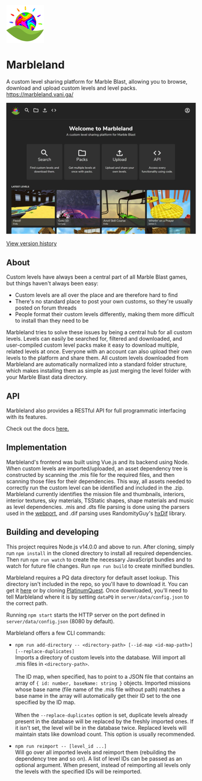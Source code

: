 <img src="client/assets/img/favicon.png" width=100>

# Marbleland
A custom level sharing platform for Marble Blast, allowing you to browse, download and upload custom levels and level packs.<br>https://marbleland.vani.ga/

<img src="client/assets/img/homepage.jpg" width=640>

[View version history](version_history.md)

## About
Custom levels have always been a central part of all Marble Blast games, but things haven't always been easy:

- Custom levels are all over the place and are therefore hard to find
- There's no standard place to post your own customs, so they're usually posted on forum threads
- People format their custom levels differently, making them more difficult to install than they need to be

Marbleland tries to solve these issues by being a central hub for all custom levels. Levels can easily be searched for, filtered and downloaded, and user-compiled custom level packs make it easy to download multiple, related levels at once. Everyone with an account can also upload their own levels to the platform and share them. All custom levels downloaded from Marbleland are automatically normalized into a standard folder structure, which makes installing them as simple as just merging the level folder with your Marble Blast data directory.

## API
Marbleland also provides a RESTful API for full programmatic interfacing with its features.

Check out the docs [here.](docs/api.md)

## Implementation
Marbleland's frontend was built using Vue.js and its backend using Node. When custom levels are imported/uploaded, an asset dependency tree is constructed by scanning the .mis file for the required files, and then scanning those files for their dependencies. This way, all assets needed to correctly run the custom level can be identified and included in the .zip. Marbleland currently identifies the mission file and thumbnails, interiors, interior textures, sky materials, TSStatic shapes, shape materials and music as level dependencies. .mis and .dts file parsing is done using the parsers used in the [webport](https://github.com/Vanilagy/MarbleBlast), and .dif parsing uses RandomityGuy's [hxDif](https://github.com/RandomityGuy/hxDIF) library.

## Building and developing
This project requires Node.js v14.0.0 and above to run. After cloning, simply run `npm install` in the cloned directory to install all required dependencies. Then run `npm run watch` to create the necessary JavaScript bundles and to watch for future file changes. Run `npm run build` to create minified bundles.

Marbleland requires a PQ data directory for default asset lookup. This directory isn't included in the repo, so you'll have to download it. You can get it [here](https://drive.google.com/file/d/14IocHL5g7t0Bf1Iyu1ExKvyKvReLlE7E/view?usp=sharing) or by cloning [PlatinumQuest](https://github.com/PlatinumTeam/PlatinumQuest). Once downloaded, you'll need to tell Marbleland where it is by setting `dataPQ` in `server/data/config.json` to the correct path.

Running `npm start` starts the HTTP server on the port defined in `server/data/config.json` (8080 by default).

Marbleland offers a few CLI commands:

- `npm run add-directory -- <directory-path> [--id-map <id-map-path>] [--replace-duplicates]`<br>
Imports a directory of custom levels into the database. Will import all .mis files in `<directory-path>`.<br><br>
The ID map, when specified, has to point to a JSON file that contains an array of `{ id: number, baseName: string }` objects. Imported missions whose base name (file name of the .mis file without path) matches a base name in the array will automatically get their ID set to the one specified by the ID map.<br><br>
When the `--replace-duplicates` option is set, duplicate levels already present in the database will be replaced by the freshly imported ones. If it isn't set, the level will be in the database twice. Replaced levels will maintain stats like download count. This option is usually recommended.

- `npm run reimport -- [level_id ...]`<br>
Will go over all imported levels and reimport them (rebuilding the dependency tree and so on). A list of level IDs can be passed as an optional argument. When present, instead of reimporting all levels only the levels with the specified IDs will be reimported.